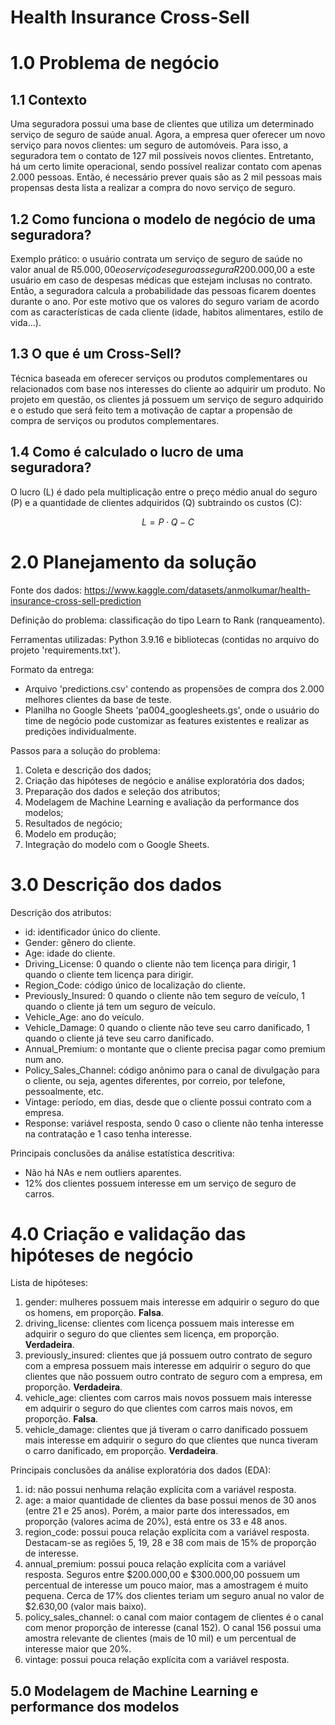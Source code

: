 # Health Insurance Cross-Sell

# 1.0 Problema de negócio

## 1.1 Contexto

Uma seguradora possui uma base de clientes que utiliza um determinado serviço de seguro de saúde anual. Agora, a empresa quer oferecer um novo serviço para novos clientes: um seguro de automóveis. Para isso, a seguradora tem o contato de 127 mil possíveis novos clientes. Entretanto, há um certo limite operacional, sendo possível realizar contato com apenas 2.000 pessoas. Então, é necessário prever quais são as 2 mil pessoas mais propensas desta lista a realizar a compra do novo serviço de seguro.

## 1.2 Como funciona o modelo de negócio de uma seguradora?

Exemplo prático: o usuário contrata um serviço de seguro de saúde no valor anual de R$5.000,00 e o serviço de seguro assegura R$200.000,00 a este usuário em caso de despesas médicas que estejam inclusas no contrato. Então, a seguradora calcula a probabilidade das pessoas ficarem doentes durante o ano. Por este motivo que os valores do seguro variam de acordo com as características de cada cliente (idade, habitos alimentares, estilo de vida...).

## 1.3 O que é um Cross-Sell?

Técnica baseada em oferecer serviços ou produtos complementares ou relacionados com base nos interesses do cliente ao adquirir um produto. No projeto em questão, os clientes já possuem um serviço de seguro adquirido e o estudo que será feito tem a motivação de captar a propensão de compra de serviços ou produtos complementares.

## 1.4 Como é calculado o lucro de uma seguradora?

O lucro (L) é dado pela multiplicação entre o preço médio anual do seguro (P) e a quantidade de clientes adquiridos (Q) subtraindo os custos (C):

$$ L = P\cdot Q - C $$

# 2.0 Planejamento da solução

Fonte dos dados: https://www.kaggle.com/datasets/anmolkumar/health-insurance-cross-sell-prediction

Definição do problema: classificação do tipo Learn to Rank (ranqueamento).

Ferramentas utilizadas: Python 3.9.16 e bibliotecas (contidas no arquivo do projeto 'requirements.txt').

Formato da entrega:
- Arquivo 'predictions.csv' contendo as propensões de compra dos 2.000 melhores clientes da base de teste.
- Planilha no Google Sheets 'pa004_googlesheets.gs', onde o usuário do time de negócio pode customizar as features existentes e realizar as predições individualmente.

Passos para a solução do problema:
1. Coleta e descrição dos dados;
2. Criação das hipóteses de negócio e análise exploratória dos dados;
3. Preparação dos dados e seleção dos atributos;
4. Modelagem de Machine Learning e avaliação da performance dos modelos;
5. Resultados de negócio;
6. Modelo em produção;
7. Integração do modelo com o Google Sheets.

# 3.0 Descrição dos dados

Descrição dos atributos:
- id: identificador único do cliente.
- Gender: gênero do cliente.
- Age: idade do cliente.
- Driving_License: 0 quando o cliente não tem licença para dirigir, 1 quando o cliente tem licença para dirigir.
- Region_Code: código único de localização do cliente.
- Previously_Insured: 0 quando o cliente não tem seguro de veículo, 1 quando o cliente já tem um seguro de veículo.
- Vehicle_Age: ano do veículo.
- Vehicle_Damage: 0 quando o cliente não teve seu carro danificado, 1 quando o cliente já teve seu carro danificado.
- Annual_Premium: o montante que o cliente precisa pagar como premium num ano.
- Policy_Sales_Channel: código anônimo para o canal de divulgação para o cliente, ou seja, agentes diferentes, por correio, por telefone, pessoalmente, etc.
- Vintage: período, em dias, desde que o cliente possui contrato com a empresa.
- Response: variável resposta, sendo 0 caso o cliente não tenha interesse na contratação e 1 caso tenha interesse.

Principais conclusões da análise estatística descritiva:
- Não há NAs e nem outliers aparentes.
- 12% dos clientes possuem interesse em um serviço de seguro de carros.

# 4.0 Criação e validação das hipóteses de negócio

Lista de hipóteses:
1. gender: mulheres possuem mais interesse em adquirir o seguro do que os homens, em proporção. **Falsa**.
2. driving_license: clientes com licença possuem mais interesse em adquirir o seguro do que clientes sem licença, em proporção. **Verdadeira**.
3. previously_insured: clientes que já possuem outro contrato de seguro com a empresa possuem mais interesse em adquirir o seguro do que clientes que não possuem outro contrato de seguro com a empresa, em proporção. **Verdadeira**.
4. vehicle_age: clientes com carros mais novos possuem mais interesse em adquirir o seguro do que clientes com carros mais novos, em proporção. **Falsa**.
5. vehicle_damage: clientes que já tiveram o carro danificado possuem mais interesse em adquirir o seguro do que clientes que nunca tiveram o carro danificado, em proporção. **Verdadeira**.

Principais conclusões da análise exploratória dos dados (EDA):
1. id: não possui nenhuma relação explícita com a variável resposta.
2. age: a maior quantidade de clientes da base possui menos de 30 anos (entre 21 e 25 anos). Porém, a maior parte dos interessados, em proporção (valores acima de 20%), está entre os 33 e 48 anos.
3. region_code: possui pouca relação explícita com a variável resposta. Destacam-se as regiões 5, 19, 28 e 38 com mais de 15% de proporção de interesse.
4. annual_premium: possui pouca relação explícita com a variável resposta. Seguros entre $200.000,00 e $300.000,00 possuem um percentual de interesse um pouco maior, mas a amostragem é muito pequena. Cerca de 17% dos clientes teriam um seguro anual no valor de $2.630,00 (valor mais baixo).
5. policy_sales_channel: o canal com maior contagem de clientes é o canal com menor proporção de interesse (canal 152). O canal 156 possui uma amostra relevante de clientes (mais de 10 mil) e um percentual de interesse maior que 20%.
6. vintage: possui pouca relação explícita com a variável resposta.

## 5.0 Modelagem de Machine Learning e performance dos modelos



